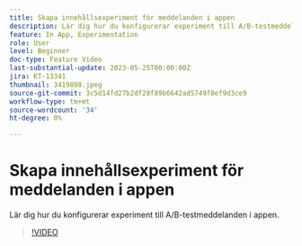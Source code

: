 ```yaml
---
title: Skapa innehållsexperiment för meddelanden i appen
description: Lär dig hur du konfigurerar experiment till A/B-testmeddelanden i appen.
feature: In App, Experimentation
role: User
level: Beginner
doc-type: Feature Video
last-substantial-update: 2023-05-25T00:00:00Z
jira: KT-13341
thumbnail: 3419898.jpeg
source-git-commit: 3c5d14fd27b2df28f89b6642ad5749f0ef9d3ce9
workflow-type: tm+mt
source-wordcount: '34'
ht-degree: 0%

---
```



# Skapa innehållsexperiment för meddelanden i appen

Lär dig hur du konfigurerar experiment till A/B-testmeddelanden i appen.

>[!VIDEO](https://video.tv.adobe.com/v/3419898/?learn=on)
